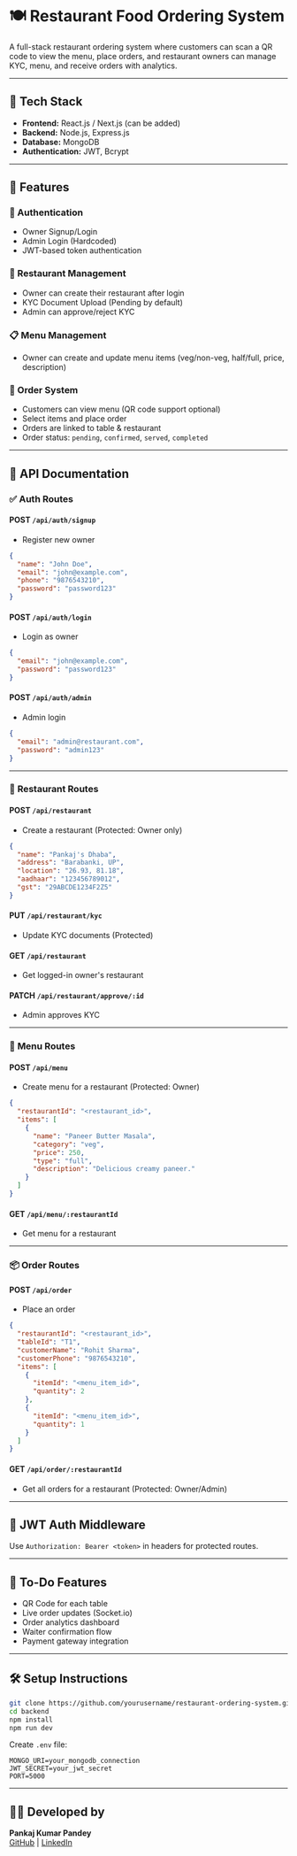 # 🍽️ Restaurant Food Ordering System

A full-stack restaurant ordering system where customers can scan a QR code to view the menu, place orders, and restaurant owners can manage KYC, menu, and receive orders with analytics.

---

## 📂 Tech Stack

- **Frontend:** React.js / Next.js (can be added)
- **Backend:** Node.js, Express.js
- **Database:** MongoDB
- **Authentication:** JWT, Bcrypt

---

## 🚀 Features

### 👤 Authentication

- Owner Signup/Login
- Admin Login (Hardcoded)
- JWT-based token authentication

### 🏪 Restaurant Management

- Owner can create their restaurant after login
- KYC Document Upload (Pending by default)
- Admin can approve/reject KYC

### 📋 Menu Management

- Owner can create and update menu items (veg/non-veg, half/full, price, description)

### 🧾 Order System

- Customers can view menu (QR code support optional)
- Select items and place order
- Orders are linked to table & restaurant
- Order status: `pending`, `confirmed`, `served`, `completed`

---

## 📘 API Documentation

### ✅ **Auth Routes**

#### POST `/api/auth/signup`

- Register new owner

```json
{
  "name": "John Doe",
  "email": "john@example.com",
  "phone": "9876543210",
  "password": "password123"
}
```

#### POST `/api/auth/login`

- Login as owner

```json
{
  "email": "john@example.com",
  "password": "password123"
}
```

#### POST `/api/auth/admin`

- Admin login

```json
{
  "email": "admin@restaurant.com",
  "password": "admin123"
}
```

---

### 🍴 **Restaurant Routes**

#### POST `/api/restaurant`

- Create a restaurant (Protected: Owner only)

```json
{
  "name": "Pankaj's Dhaba",
  "address": "Barabanki, UP",
  "location": "26.93, 81.18",
  "aadhaar": "123456789012",
  "gst": "29ABCDE1234F2Z5"
}
```

#### PUT `/api/restaurant/kyc`

- Update KYC documents (Protected)

#### GET `/api/restaurant`

- Get logged-in owner's restaurant

#### PATCH `/api/restaurant/approve/:id`

- Admin approves KYC

---

### 🧾 **Menu Routes**

#### POST `/api/menu`

- Create menu for a restaurant (Protected: Owner)

```json
{
  "restaurantId": "<restaurant_id>",
  "items": [
    {
      "name": "Paneer Butter Masala",
      "category": "veg",
      "price": 250,
      "type": "full",
      "description": "Delicious creamy paneer."
    }
  ]
}
```

#### GET `/api/menu/:restaurantId`

- Get menu for a restaurant

---

### 📦 **Order Routes**

#### POST `/api/order`

- Place an order

```json
{
  "restaurantId": "<restaurant_id>",
  "tableId": "T1",
  "customerName": "Rohit Sharma",
  "customerPhone": "9876543210",
  "items": [
    {
      "itemId": "<menu_item_id>",
      "quantity": 2
    },
    {
      "itemId": "<menu_item_id>",
      "quantity": 1
    }
  ]
}
```

#### GET `/api/order/:restaurantId`

- Get all orders for a restaurant (Protected: Owner/Admin)

---

## 🔐 JWT Auth Middleware

Use `Authorization: Bearer <token>` in headers for protected routes.

---

## 📌 To-Do Features

- QR Code for each table
- Live order updates (Socket.io)
- Order analytics dashboard
- Waiter confirmation flow
- Payment gateway integration

---

## 🛠️ Setup Instructions

```bash
git clone https://github.com/yourusername/restaurant-ordering-system.git
cd backend
npm install
npm run dev
```

Create `.env` file:

```env
MONGO_URI=your_mongodb_connection
JWT_SECRET=your_jwt_secret
PORT=5000
```

---

## 🧑‍💻 Developed by

**Pankaj Kumar Pandey**\
[GitHub](https://github.com/mrpankajpandey) | [LinkedIn](https://linkedin.com/in/mrpankajpandey)

